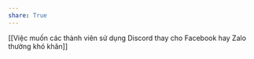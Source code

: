 ```yaml
---
share: True
---
```

[[Việc muốn các thành viên sử dụng Discord thay cho Facebook hay Zalo thường khó khăn]]